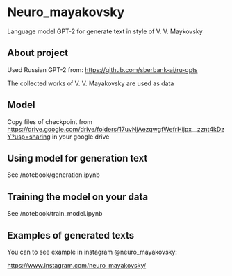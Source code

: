 Neuro_mayakovsky
==============================

Language model GPT-2 for generate text in style of V. V. Maykovsky

About project
------------------------------

Used Russian GPT-2 from:
https://github.com/sberbank-ai/ru-gpts

The collected works of V. V. Mayakovsky are used as data

Model
-----------------------------

Copy files of checkpoint from https://drive.google.com/drive/folders/17uvNjAezqwgfWefrHijpx__zznt4kDzY?usp=sharing in your google drive

Using model for generation text
------------------------------

See /notebook/generation.ipynb

Training the model on your data
-----------------------------

See /notebook/train_model.ipynb

Examples of generated texts
----------------------------

You can to see example in instagram @neuro_mayakovsky:

https://www.instagram.com/neuro_mayakovsky/
